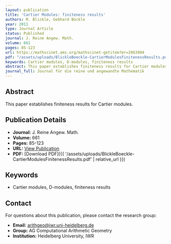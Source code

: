 ```yaml
---
layout: publication
title: 'Cartier Modules: finiteness results'
authors: M. Blickle, Gebhard Böckle
year: 2011
type: Journal Article
status: Published
journal: J. Reine Angew. Math.
volume: 661
pages: 85-123
url: https://mathscinet.ams.org/mathscinet-getitem?mr=2863904
pdf: "/assets/uploads/BlickleBoeckle-CartierModulesFinitenessResults.pdf"
keywords: Cartier modules, D-modules, finiteness results
abstract: This paper establishes finiteness results for Cartier modules.
journal_full: Journal für die reine und angewandte Mathematik
---
```

## Abstract

This paper establishes finiteness results for Cartier modules.

## Publication Details

- **Journal:** J. Reine Angew. Math.
- **Volume:** 661
- **Pages:** 85-123
- **URL:** [View Publication](https://mathscinet.ams.org/mathscinet-getitem?mr=2863904)
- **PDF:** [Download PDF]({{ '/assets/uploads/BlickleBoeckle-CartierModulesFinitenessResults.pdf' | relative_url }})

## Keywords

- Cartier modules, D-modules, finiteness results


## Contact

For questions about this publication, please contact the research group:
- **Email:** arithgeo@iwr.uni-heidelberg.de
- **Group:** AG Computational Arithmetic Geometry
- **Institution:** Heidelberg University, IWR